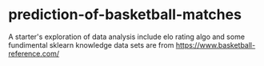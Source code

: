 # prediction-of-basketball-matches
A starter's exploration of data analysis
include elo  rating algo and some fundimental sklearn knowledge
data sets are from https://www.basketball-reference.com/
